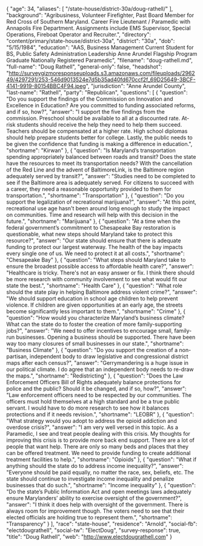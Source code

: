 {
  "age": 34,
  "aliases": [
    "/state-house/district-30a/doug-rathell/"
  ],
  "background": "Agribusiness, Volunteer Firefighter, Past Board Member for Red Cross of Southern Maryland.  Career Fire Lieutenant / Paramedic with Annapolis Fire Department. Assignments include EMS Supervisor, Special Operations, Fireboat Operator and Recruiter.",
  "directory": "content/primary/state-house/district-30a",
  "district": "30a",
  "dob": "5/15/1984",
  "education": "AAS, Business Management   Current Student for BS, Public Safety Administration  Leadership Anne Arundel Flagship Program Graduate  Nationally Registered Paramedic",
  "filename": "doug-rathell.md",
  "full-name": "Doug Rathell",
  "general-only": false,
  "headshot": "http://surveygizmoresponseuploads.s3.amazonaws.com/fileuploads/296249/4297291/253-546d9013524e7d5b35ad40fd670ccf2f_69D25649-3BCF-4141-9919-80154BBC4F94.jpeg",
  "jurisdiction": "Anne Arundel County",
  "last-name": "Rathell",
  "party": "Republican",
  "questions": [
    {
      "question": "Do you support the findings of the Commission on Innovation and Excellence in Education? Are you committed to funding associated reforms, and if so, how?",
      "answer": "I support the five findings from the commission.   Preschool should be available to all at a discounted rate. At-risk students should receive the help they need to help them succeed. Teachers should be compensated at a higher rate. High school diplomas should help prepare students better for college. Lastly, the public needs to be given the confidence that funding is making a difference in education.",
      "shortname": "Kirwan"
    },
    {
      "question": "Is Maryland’s transportation spending appropriately balanced between roads and transit? Does the state have the resources to meet its transportation needs? With the cancellation of the Red Line and the advent of BaltimoreLink, is the Baltimore region adequately served by transit?",
      "answer": "Studies need to be completed to see if the Baltimore area is adequately served. For citizens to succeed with a career, they need a reasonable opportunity provided to them for transportation.",
      "shortname": "Transportation"
    },
    {
      "question": "Do you support the legalization of recreational marijuana?",
      "answer": "At this point, recreational use age hasn't been around long enough to study the impact on communities.  Time and research will help with this decision in the future.",
      "shortname": "Marijuana"
    },
    {
      "question": "At a time when the federal government’s commitment to Chesapeake Bay restoration is questionable, what new steps should Maryland take to protect this resource?",
      "answer": "Our state should ensure that there is adequate funding to protect our largest waterway. The health of the bay impacts every single one of us. We need to protect it at all costs.",
      "shortname": "Chesapeake Bay"
    },
    {
      "question": "What steps should Maryland take to ensure the broadest possible access to affordable health care?",
      "answer": "Healthcare is tricky. There's not an easy answer or fix. I think there should be more research with community involvement to see what would fit our state the best.",
      "shortname": "Health Care"
    },
    {
      "question": "What role should the state play in helping Baltimore address violent crime?",
      "answer": "We should support education in school age children to help prevent violence. If children are given opportunities at an early age, the streets become significantly less important to them.",
      "shortname": "Crime"
    },
    {
      "question": "How would you characterize Maryland’s business climate? What can the state do to foster the creation of more family-supporting jobs?",
      "answer": "We need to offer incentives to encourage small, family-run businesses. Opening a business should be supported. There have been way too many closures of small businesses in our state.",
      "shortname": "Business Climate"
    },
    {
      "question": "Do you support the creation of a non-partisan, independent body to draw legislative and congressional district maps after each census?",
      "answer": "Gerrymandering is a huge issue in our political climate. I do agree that an independent body needs to re-draw the maps.",
      "shortname": "Redistricting"
    },
    {
      "question": "Does the Law Enforcement Officers Bill of Rights adequately balance protections for police and the public? Should it be changed, and if so, how?",
      "answer": "Law enforcement officers need to be respected by our communities. The officers must hold themselves at a high standard and be a true public servant. I would have to do more research to see how it balances protections and if it needs revision.",
      "shortname": "LEOBR"
    },
    {
      "question": "What strategy would you adopt to address the opioid addiction and overdose crisis?",
      "answer": "I am very well versed in this topic. As a Paramedic, I see and treat people dealing with this crisis. My thoughts for improving this crisis is to provide more back end support. There are a lot of people that want help. There are only so many beds and places that they can be offered treatment. We need to provide funding to create additional treatment facilities to help.",
      "shortname": "Opioids"
    },
    {
      "question": "What if anything should the state do to address income inequality?",
      "answer": "Everyone should be paid equally, no matter the race, sex, beliefs, etc.   The state should continue to investigate income inequality and penalize businesses that do such.",
      "shortname": "Income inequality"
    },
    {
      "question": "Do the state’s Public Information Act and open meetings laws adequately ensure Marylanders’ ability to exercise oversight of the government?",
      "answer": "I think it does help with oversight of the government. There is always room for improvement though. The voters need to see that their elected officials are holding true to represent them.",
      "shortname": "Transparency"
    }
  ],
  "race": "state-house",
  "residence": "Arnold",
  "social-fb": "electdougrathell",
  "social-tw": "ElectDoug",
  "survey-response": true,
  "title": "Doug Rathell",
  "web": "http://www.electdougrathell.com"
}
